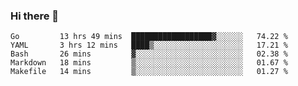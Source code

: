 ### Hi there 👋

<!--
**yeya24/yeya24** is a ✨ _special_ ✨ repository because its `README.md` (this file) appears on your GitHub profile.

Here are some ideas to get you started:

- 🔭 I’m currently working on ...
- 🌱 I’m currently learning ...
- 👯 I’m looking to collaborate on ...
- 🤔 I’m looking for help with ...
- 💬 Ask me about ...
- 📫 How to reach me: ...
- 😄 Pronouns: ...
- ⚡ Fun fact: ...
-->

<!--START_SECTION:waka-->
```text
Go         13 hrs 49 mins  ██████████████████▓░░░░░░   74.22 % 
YAML       3 hrs 12 mins   ████▒░░░░░░░░░░░░░░░░░░░░   17.21 % 
Bash       26 mins         ▓░░░░░░░░░░░░░░░░░░░░░░░░   02.38 % 
Markdown   18 mins         ▒░░░░░░░░░░░░░░░░░░░░░░░░   01.67 % 
Makefile   14 mins         ▒░░░░░░░░░░░░░░░░░░░░░░░░   01.27 % 
```
<!--END_SECTION:waka-->
